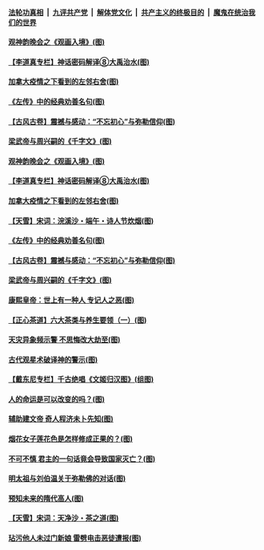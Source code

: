 ####  [法轮功真相](../../../../basic/blob/master/README.md?t=06231202) &nbsp;|&nbsp; [九评共产党](../../../../9ping.md/blob/master/README.md?t=06231202) &nbsp;|&nbsp; [解体党文化](../../../../jtdwh.md/blob/master/README.md?t=06231202)  &nbsp;|&nbsp; [共产主义的终极目的](../../../../gczydzjmd.md/blob/master/README.md?t=06231202) &nbsp;|&nbsp; [魔鬼在统治我们的世界](../../../../mgztzwmdsj.md/blob/master/README.md?t=06231202) 

#### [观神韵晚会之《观画入境》(图)](../pages/p7/935454.md?t=06231202) 

#### [【李道真专栏】神话密码解译⑧大禹治水(图)](../pages/p7/937066.md?t=06231202) 

#### [加拿大疫情之下看到的左邻右舍(图)](../pages/p7/937068.md?t=06231202) 

#### [《左传》中的经典劝善名句(图)](../pages/p7/936916.md?t=06231202) 

#### [【古风古卷】震撼与感动：“不忘初心”与弥勒信仰(图)](../pages/p7/937137.md?t=06231202) 

#### [梁武帝与周兴嗣的《千字文》(图)](../pages/p7/936914.md?t=06231202) 

#### [观神韵晚会之《观画入境》(图)](../pages/p7/935454.md?t=06231202) 

#### [【李道真专栏】神话密码解译⑧大禹治水(图)](../pages/p7/937066.md?t=06231202) 

#### [加拿大疫情之下看到的左邻右舍(图)](../pages/p7/937068.md?t=06231202) 

#### [【天雪】宋词：浣溪沙・端午・诗人节炊烟(图)](../pages/p7/937130.md?t=06231202) 

#### [《左传》中的经典劝善名句(图)](../pages/p7/936916.md?t=06231202) 

#### [【古风古卷】震撼与感动：“不忘初心”与弥勒信仰(图)](../pages/p7/937137.md?t=06231202) 

#### [梁武帝与周兴嗣的《千字文》(图)](../pages/p7/936914.md?t=06231202) 

#### [康熙皇帝：世上有一种人 专记人之恶(图)](../pages/p7/937141.md?t=06231202) 

#### [【正心茶道】六大茶类与养生要领（一）(图)](../pages/p7/936910.md?t=06231202) 

#### [天灾异象频示警 不思悔改大劫至(图)](../pages/p7/937076.md?t=06231202) 

#### [古代观星术破译神的警示(图)](../pages/p7/936938.md?t=06231202) 

#### [【戴东尼专栏】千古绝唱《文姬归汉图》(组图)](../pages/p7/933598.md?t=06231202) 

#### [人的命运是可以改变的吗？(图)](../pages/p7/936633.md?t=06231202) 

#### [辅助建文帝 奇人程济未卜先知(图)](../pages/p7/936751.md?t=06231202) 

#### [烟花女子莲花色是怎样修成正果的？(图)](../pages/p7/936627.md?t=06231202) 

#### [不可不慎 君主的一句话竟会导致国家灭亡？(图)](../pages/p7/936921.md?t=06231202) 

#### [明太祖与刘伯温关于弥勒佛的对话(图)](../pages/p7/936918.md?t=06231202) 

#### [预知未来的隋代高人(图)](../pages/p7/936519.md?t=06231202) 

#### [【天雪】宋词：天净沙・茶之道(图)](../pages/p7/936606.md?t=06231202) 

#### [玷污他人未过门新娘 雷劈电击恶徒遭报(图)](../pages/p7/936730.md?t=06231202) 


